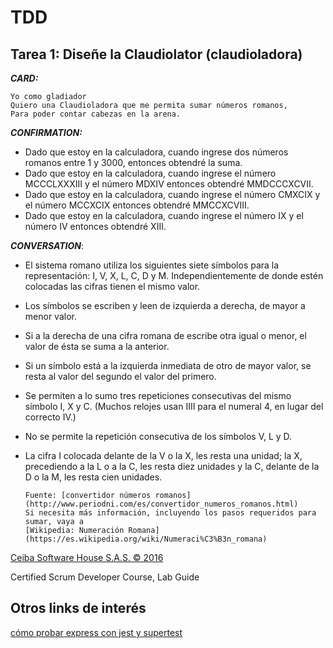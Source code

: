 # TDD

## Tarea 1: Diseñe la Claudiolator (claudioladora)

**_CARD:_**

    Yo como gladiador
    Quiero una Claudioladora que me permita sumar números romanos,
    Para poder contar cabezas en la arena.

**_CONFIRMATION:_**

-   Dado que estoy en la calculadora, cuando ingrese dos números romanos
    entre 1 y 3000, entonces obtendré la suma.
-   Dado que estoy en la calculadora, cuando ingrese el número MCCCLXXXIII y el número
    MDXIV entonces obtendré MMDCCCXCVII.
-   Dado que estoy en la calculadora, cuando ingrese el número CMXCIX y el número
    MCCXCIX entonces obtendré MMCCXCVIII.
-   Dado que estoy en la calculadora, cuando ingrese el número IX y el número IV entonces
    obtendré XIII.

**_CONVERSATION_**:

-   El sistema romano utiliza los siguientes siete símbolos para la representación:
    I​, V​, X​, L​, C​, D​ y M. ​Independientemente de donde estén colocadas las cifras tienen el mismo valor.
-   Los símbolos se escriben y leen de izquierda a derecha, de mayor a menor valor.
-   Si a la derecha de una cifra romana de escribe otra igual o menor, el valor de ésta se
    suma a la anterior.
-   Si un símbolo está a la izquierda inmediata de otro de mayor valor, se resta al valor del
    segundo el valor del primero.
-   Se permiten a lo sumo tres repeticiones consecutivas del mismo símbolo I​, X​ y C​.
    (Muchos relojes usan IIII​ para el numeral 4, en lugar del correcto IV​.)
-   No se permite la repetición consecutiva de los símbolos V​, L​ y D​.
-   La cifra I​ colocada delante de la V​ o la X​, les resta una unidad; la X​, precediendo
    a la L o a la C​, les resta diez unidades y la C​, delante de la D​ o la M​, les resta cien unidades.

        Fuente: [convertidor números romanos](http://www.periodni.com/es/convertidor_numeros_romanos.html)
        Si necesita más información, incluyendo los pasos requeridos para sumar, vaya a
        [Wikipedia: Numeración Romana](https://es.wikipedia.org/wiki/Numeraci%C3%B3n_romana)

[Ceiba Software House S.A.S. © 2016](https://www.ceiba.com.co/)

Certified Scrum Developer Course, Lab Guide

## Otros links de interés

[cómo probar express con jest y supertest](https://www.albertgao.xyz/2017/05/24/how-to-test-expressjs-with-jest-and-supertest/)
